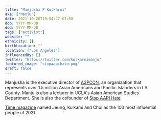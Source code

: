 ```yaml
---
title: "Manjusha P Kulkarni"
aka: ["Manju"]
date: 2021-10-20T19:54:47-07:00
dob: YYYY-MM-DD
dod: YYYY-MM-DD
tags: ["activist"]
website: ""
ethnicity: []
birthLocation: ""
location: ["Los Angeles"]
influencedBy: []
twitter: "https://twitter.com/kulkarnimanju"
featured_image: "stopaapihate.png"
draft: false
---
```


Manjusha is the executive director of [A3PCON](http://www.asianpacificpolicyandplanningcouncil.org/), an organization that represents over 1.5 million Asian Americans and Pacific Islanders in LA County. Manju is also a lecturer in UCLA's Asian American Studies Department. She is also the cofounder of [Stop AAPI Hate](https://stopaapihate.org/).

[Time magazine](https://time.com/collection/100-most-influential-people-2021/6096105/manjusha-kulkarni-russell-jeung-cynthia-choi/) named Jeung, Kulkami and Choi as the 100 most influential people of 2021.
